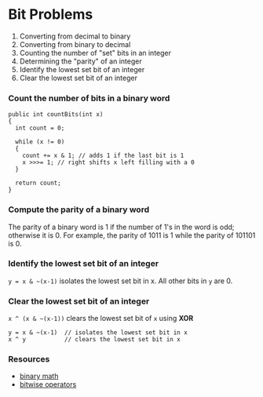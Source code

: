 # Bit Problems

1. Converting from decimal to binary
2. Converting from binary to decimal
3. Counting the number of "set" bits in an integer
4. Determining the "parity" of an integer
5. Identify the lowest set bit of an integer
6. Clear the lowest set bit of an integer

### Count the number of bits in a binary word

```
public int countBits(int x)
{
  int count = 0;
  
  while (x != 0)
  {
    count += x & 1; // adds 1 if the last bit is 1
    x >>>= 1; // right shifts x left filling with a 0
  }
  
  return count;
}
```

### Compute the parity of a binary word
The parity of a binary word is 1 if the number of 1's in the word is odd; otherwise it is 0. 
For example, the parity of 1011 is 1 while the parity of 101101 is 0.

### Identify the lowest set bit of an integer

`y = x & ~(x-1)` isolates the lowest set bit in x. All other bits in `y` are 0. 

### Clear the lowest set bit of an integer

`x ^ (x & ~(x-1))` clears the lowest set bit of `x` using **XOR**
```
y = x & ~(x-1)  // isolates the lowest set bit in x
x ^ y           // clears the lowest set bit in x
```
### Resources

* [binary math](http://www.math.grin.edu/~rebelsky/Courses/152/97F/Readings/student-binary)
* [bitwise operators](http://playground.arduino.cc/Code/BitMath)
